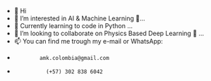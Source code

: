 - 👋 Hi
- 👀 I’m interested in AI & Machine Learning 🚀...
- 🌱 Currently learning to code in Python ...
- 💞️ I’m looking to collaborate on Physics Based Deep Learning 🚀  ...
- 📫 You can find me trough my e-mail or  WhatsApp:
-             amk.colombia@gmail.com
-               (+57) 302 838 6042

<!---
AnnaMariak08/AnnaMariak08 is a ✨ special ✨ repository because its `README.md` (this file) appears on your GitHub profile.
You can click the Preview link to take a look at your changes.
--->
